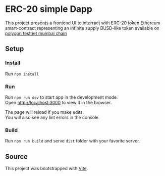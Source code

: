 # ERC-20 simple Dapp

This project presents a frontend UI to interract with ERC-20 token Ethereum smart-contract representing an infinite supply BUSD-like token available on [polygon testnet mumbai chain](https://mumbai.polygonscan.com/address/0x15A40d37e6f8A478DdE2cB18c83280D472B2fC35#code)

## Setup

### Install

Run `npm install`

### Run

Run `npm run dev` to start app in the development mode.  
Open [http://localhost:3000](http://localhost:3000) to view it in the browser.

The page will reload if you make edits.  
You will also see any lint errors in the console.

### Build

Run `npm run build` and serve `dist` folder with your favorite server.  

## Source

This project was bootstrapped with [Vite](https://vitejs.dev/guide/).
